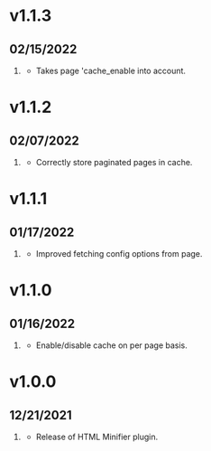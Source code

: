 # v1.1.3
##  02/15/2022

1. [](#improved)
    * Takes page 'cache_enable into account.

# v1.1.2
##  02/07/2022

1. [](#improved)
    * Correctly store paginated pages in cache.

# v1.1.1
##  01/17/2022

1. [](#improved)
    * Improved fetching config options from page.

# v1.1.0
##  01/16/2022

1. [](#new)
    * Enable/disable cache on per page basis.

# v1.0.0
##  12/21/2021

1. [](#new)
    * Release of HTML Minifier plugin.
